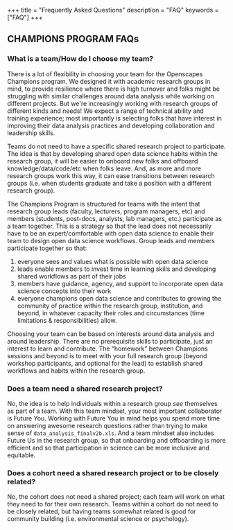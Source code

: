 +++
title = "Frequently Asked Questions"
description = "FAQ"
keywords = ["FAQ"]
+++


## CHAMPIONS PROGRAM FAQs

### What is a team/How do I choose my team? 

There is a lot of flexibility in choosing your team for the Openscapes Champions program. We designed it with academic research groups in mind, to provide resilience where there is high turnover and folks might be struggling with similar challenges around data analysis while working on different projects. But we're increasingly working with research groups of different kinds and needs! We expect a range of technical ability and training experience; most importantly is selecting folks that have interest in improving their data analysis practices and developing collaboration and leadership skills. 

Teams do not need to have a specific shared research project to participate. The idea is that by developing shared open data science habits within the research group, it will be easier to onboard new folks and offboard knowledge/data/code/etc when folks leave. And, as more and more research groups work this way, it can ease transitions between research groups (i.e. when students graduate and take a position with a different research group).

The Champions Program is structured for teams with the intent that research group leads (faculty, lecturers, program managers, etc) and members (students, post-docs, analysts, lab managers, etc.) participate as a team together. This is a strategy so that the lead does not necessarily have to be an expert/comfortable with open data science to enable their team to design open data science workflows. Group leads and members participate together so that: 

1. everyone sees and values what is possible with open data science 
2. leads enable members to invest time in learning skills and developing shared workflows as part of their jobs
3. members have guidance, agency, and support to incorporate open data science concepts into their work
4. everyone champions open data science and contributes to growing the community of practice within the research group, institution, and beyond, in whatever capacity their roles and circumstances (time limitations & responsibilities) allow. 

Choosing your team can be based on interests around data analysis and around leadership. There are no prerequisite skills to participate, just an interest to learn and contribute. The “homework” between Champions sessions and beyond is to meet with your full research group (beyond workshop participants, and optional for the lead) to establish shared workflows and habits within the research group. 

### Does a team need a shared research project?

No, the idea is to help individuals within a research group *see* themselves as part of a team. With this team mindset, your most important collaborator is Future You. Working with Future You in mind helps you spend more time on answering awesome research questions rather than trying to make sense of `data_analysis_finalv2b.xls`. And a team mindset also includes Future Us in the research group, so that onboarding and offboarding is more efficient and so that participation in science can be more inclusive and equitable.

### Does a cohort need a shared research project or to be closely related?

No, the cohort does not need a shared project; each team will work on what they need to for their own research. Teams within a cohort do not need to be closely related, but having teams somewhat related is good for community building (i.e. environmental science or psychology).

<br>

<!---

### I don’t code/I am a master coder, why should I participate? 

Openscapes Champions is about reframing data analysis as a collaborative effort rather than an individual burden. Our working hypothesis is that normalizing data analysis as a collaborative effort will help build efficiency, continuity, and resilience in your research group, and make science more inclusive and equitable. 

The Champions program is for teams: this means a lead and members. The PI should be invested...

## Who should participate?

## Do I need certain open science or data science skills to participate?



### Why teams?

### As teammembers, must we participate with our PI?

### As a PI, must I participate with teammembers?

### Why cohorts?

### Do cohorts need a shared project?

-->